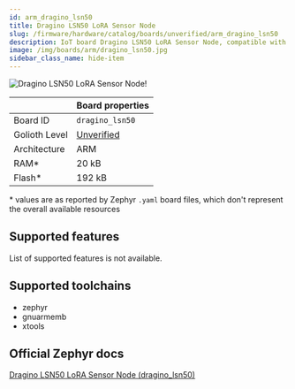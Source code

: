 ```yaml
---
id: arm_dragino_lsn50
title: Dragino LSN50 LoRA Sensor Node
slug: /firmware/hardware/catalog/boards/unverified/arm_dragino_lsn50
description: IoT board Dragino LSN50 LoRA Sensor Node, compatible with Golioth at unverified level.
image: /img/boards/arm/dragino_lsn50.jpg
sidebar_class_name: hide-item
---
```


[//]: # (This is an auto-generated file, do not edit! Changes to it will be lost upon re-generation)

![Dragino LSN50 LoRA Sensor Node!](/img/boards/arm/dragino_lsn50.jpg "Dragino LSN50 LoRA Sensor Node")

|                | Board properties     |
| -------------  | -------------------- |
| Board ID       | `dragino_lsn50` |
| Golioth Level  | [Unverified](/firmware/hardware#unverified-boards) |
| Architecture   | ARM |
| RAM*           | 20 kB |
| Flash*         | 192 kB |

\* values are as reported by Zephyr `.yaml` board files, which don't represent the overall available resources



## Supported features

List of supported features is not available.

## Supported toolchains

* zephyr
* gnuarmemb
* xtools

## Official Zephyr docs

[Dragino LSN50 LoRA Sensor Node (dragino_lsn50)](https://docs.zephyrproject.org/3.6.0/boards/arm/dragino_lsn50/doc/index.html)
